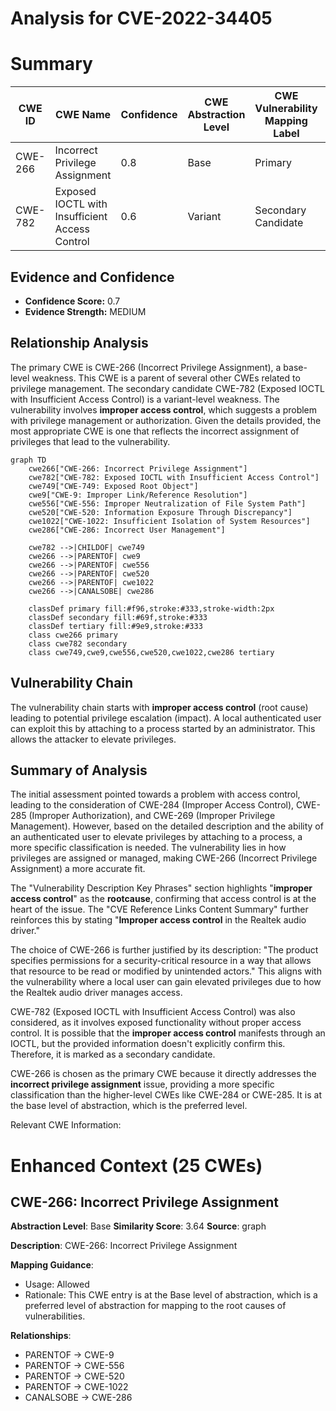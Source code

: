 # Analysis for CVE-2022-34405

# Summary
| CWE ID | CWE Name | Confidence | CWE Abstraction Level | CWE Vulnerability Mapping Label | CWE-Vulnerability Mapping Notes |
|---|---|---|---|---|---|
| CWE-266 | Incorrect Privilege Assignment | 0.8 | Base | Primary | Allowed |
| CWE-782 | Exposed IOCTL with Insufficient Access Control | 0.6 | Variant | Secondary Candidate | Allowed |

## Evidence and Confidence

*   **Confidence Score:** 0.7
*   **Evidence Strength:** MEDIUM

## Relationship Analysis
The primary CWE is CWE-266 (Incorrect Privilege Assignment), a base-level weakness. This CWE is a parent of several other CWEs related to privilege management. The secondary candidate CWE-782 (Exposed IOCTL with Insufficient Access Control) is a variant-level weakness. The vulnerability involves **improper access control**, which suggests a problem with privilege management or authorization. Given the details provided, the most appropriate CWE is one that reflects the incorrect assignment of privileges that lead to the vulnerability.

```mermaid
graph TD
    cwe266["CWE-266: Incorrect Privilege Assignment"]
    cwe782["CWE-782: Exposed IOCTL with Insufficient Access Control"]
    cwe749["CWE-749: Exposed Root Object"]
    cwe9["CWE-9: Improper Link/Reference Resolution"]
    cwe556["CWE-556: Improper Neutralization of File System Path"]
    cwe520["CWE-520: Information Exposure Through Discrepancy"]
    cwe1022["CWE-1022: Insufficient Isolation of System Resources"]
    cwe286["CWE-286: Incorrect User Management"]
    
    cwe782 -->|CHILDOF| cwe749
    cwe266 -->|PARENTOF| cwe9
    cwe266 -->|PARENTOF| cwe556
    cwe266 -->|PARENTOF| cwe520
    cwe266 -->|PARENTOF| cwe1022
    cwe266 -->|CANALSOBE| cwe286

    classDef primary fill:#f96,stroke:#333,stroke-width:2px
    classDef secondary fill:#69f,stroke:#333
    classDef tertiary fill:#9e9,stroke:#333
    class cwe266 primary
    class cwe782 secondary
    class cwe749,cwe9,cwe556,cwe520,cwe1022,cwe286 tertiary
```

## Vulnerability Chain
The vulnerability chain starts with **improper access control** (root cause) leading to potential privilege escalation (impact). A local authenticated user can exploit this by attaching to a process started by an administrator. This allows the attacker to elevate privileges.

## Summary of Analysis
The initial assessment pointed towards a problem with access control, leading to the consideration of CWE-284 (Improper Access Control), CWE-285 (Improper Authorization), and CWE-269 (Improper Privilege Management). However, based on the detailed description and the ability of an authenticated user to elevate privileges by attaching to a process, a more specific classification is needed. The vulnerability lies in how privileges are assigned or managed, making CWE-266 (Incorrect Privilege Assignment) a more accurate fit.

The "Vulnerability Description Key Phrases" section highlights "**improper access control**" as the **rootcause**, confirming that access control is at the heart of the issue. The "CVE Reference Links Content Summary" further reinforces this by stating "**Improper access control** in the Realtek audio driver."

The choice of CWE-266 is further justified by its description: "The product specifies permissions for a security-critical resource in a way that allows that resource to be read or modified by unintended actors." This aligns with the vulnerability where a local user can gain elevated privileges due to how the Realtek audio driver manages access.

CWE-782 (Exposed IOCTL with Insufficient Access Control) was also considered, as it involves exposed functionality without proper access control. It is possible that the **improper access control** manifests through an IOCTL, but the provided information doesn't explicitly confirm this. Therefore, it is marked as a secondary candidate.

CWE-266 is chosen as the primary CWE because it directly addresses the **incorrect privilege assignment** issue, providing a more specific classification than the higher-level CWEs like CWE-284 or CWE-285. It is at the base level of abstraction, which is the preferred level.

Relevant CWE Information:

# Enhanced Context (25 CWEs)

## CWE-266: Incorrect Privilege Assignment
**Abstraction Level**: Base
**Similarity Score**: 3.64
**Source**: graph

**Description**:
CWE-266: Incorrect Privilege Assignment

**Mapping Guidance**:
- Usage: Allowed
- Rationale: This CWE entry is at the Base level of abstraction, which is a preferred level of abstraction for mapping to the root causes of vulnerabilities.

**Relationships**:
- PARENTOF -> CWE-9
- PARENTOF -> CWE-556
- PARENTOF -> CWE-520
- PARENTOF -> CWE-1022
- CANALSOBE -> CWE-286